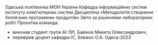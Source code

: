 Одеська політехніка МОН України
Кафедра інформаційних систем Інституту комп’ютерних систем
Дисципліна «Методологія створення безпечних програмних продуктів»
Звіти за рішеннями лабораторних робіт
Проєктна команда:
- виконав студент групи AI-191, Бавінов Микита Олександрович;
- перевірив доцент кафедри ІС, Блажко О.А.
Одеса-2023